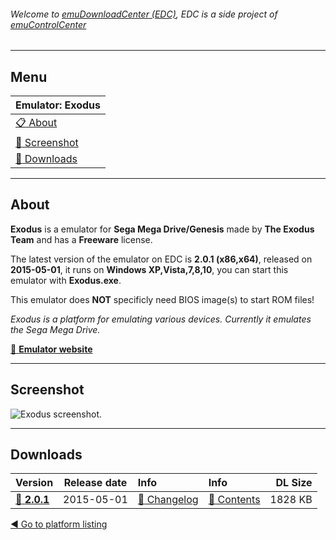 ###### Welcome to [emuDownloadCenter (EDC)](https://github.com/PhoenixInteractiveNL/emuDownloadCenter/wiki/), EDC is a side project of [emuControlCenter](https://github.com/PhoenixInteractiveNL/emuControlCenter/wiki/)
***
## Menu
| **Emulator: Exodus** |
|:---------|
| [:clipboard: About](#about) |
| [:sunrise: Screenshot](#screenshot) |
| [:floppy_disk: Downloads](#downloads) |
***
## About
**Exodus** is a emulator for **Sega Mega Drive/Genesis** made by **The Exodus Team** and has a **Freeware** license.

The latest version of the emulator on EDC is **2.0.1 (x86,x64)**, released on **2015-05-01**, it runs on **Windows XP,Vista,7,8,10**, you can start this emulator with **Exodus.exe**.

This emulator does **NOT** specificly need BIOS image(s) to start ROM files!

_Exodus is a platform for emulating various devices. Currently it emulates the Sega Mega Drive._

[:link: **Emulator website**](http://exodusemulator.com)
***
## Screenshot
![](https://raw.githubusercontent.com/PhoenixInteractiveNL/emuDownloadCenter/master/hooks/exodus/screen.jpg "Exodus screenshot.")
***
## Downloads
| Version  | Release date  | Info       | Info       | DL Size    |
|:---------|:-------------:|:-----------|:-----------|-----------:|
| [:floppy_disk: **2.0.1**](https://github.com/PhoenixInteractiveNL/edc-repo0006/raw/master/exodus/2.0.1.7z) | 2015-05-01 | [:page_facing_up: Changelog](https://github.com/PhoenixInteractiveNL/edc-repo0006/blob/master/exodus/2.0.1_changelog.txt) | [:mag_right: Contents](https://github.com/PhoenixInteractiveNL/edc-repo0006/blob/master/exodus/2.0.1_contents.txt) | 1828 KB |

[:arrow_backward: Go to platform listing](https://github.com/PhoenixInteractiveNL/emuDownloadCenter/wiki/EDC-Platform-List)
